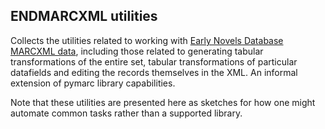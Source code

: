 ## ENDMARCXML utilities

Collects the utilities related to working with [Early Novels Database MARCXML data](https://github.com/earlynovels/end-dataset), including those related to generating tabular transformations of the entire set, tabular transformations of particular datafields and editing the records themselves in the XML. An informal extension of pymarc library capabilities.

Note that these utilities are presented here as sketches for how one might automate common tasks rather than a supported library.
